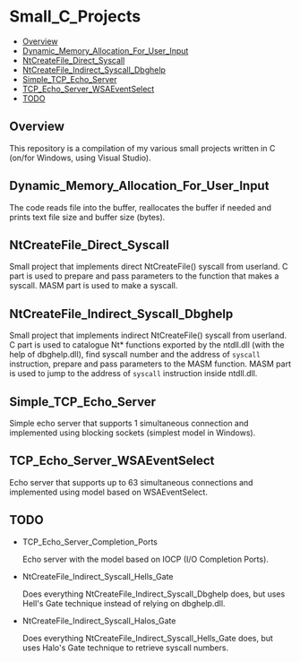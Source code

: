 # Small_C_Projects
- [Overview](#overview)
- [Dynamic_Memory_Allocation_For_User_Input](#dynamic_memory_allocation_for_user_input)
- [NtCreateFile_Direct_Syscall](#ntcreatefile_direct_syscall)
- [NtCreateFile_Indirect_Syscall_Dbghelp](#ntcreatefile_direct_syscall_dbghelp)
- [Simple_TCP_Echo_Server](#simple_tcp_echo_server)
- [TCP_Echo_Server_WSAEventSelect](#tcp_echo_server_wsaeventselect)
- [TODO](#todo)

## Overview

This repository is a compilation of my various small projects written in C (on/for Windows, using Visual Studio).

## Dynamic_Memory_Allocation_For_User_Input

The code reads file into the buffer, reallocates the buffer if needed and prints text file size and buffer size (bytes).

## NtCreateFile_Direct_Syscall

Small project that implements direct NtCreateFile() syscall from userland. C part is used to prepare and pass parameters to the function that makes a syscall.
MASM part is used to make a syscall.

## NtCreateFile_Indirect_Syscall_Dbghelp

Small project that implements indirect NtCreateFile() syscall from userland. C part is used to catalogue Nt* functions exported by the ntdll.dll (with the help of dbghelp.dll), find syscall number and the address of `syscall` instruction, prepare and pass parameters to the MASM function.
MASM part is used to jump to the address of `syscall` instruction inside ntdll.dll.

## Simple_TCP_Echo_Server

Simple echo server that supports 1 simultaneous connection and implemented using blocking sockets (simplest model in Windows).

## TCP_Echo_Server_WSAEventSelect

Echo server that supports up to 63 simultaneous connections and implemented using model based on WSAEventSelect.

## TODO
- TCP_Echo_Server_Completion_Ports
  
  Echo server with the model based on IOCP (I/O Completion Ports).
- NtCreateFile_Indirect_Syscall_Hells_Gate

  Does everything NtCreateFile_Indirect_Syscall_Dbghelp does, but uses Hell's Gate technique instead of relying on dbghelp.dll.
- NtCreateFile_Indirect_Syscall_Halos_Gate

  Does everything NtCreateFile_Indirect_Syscall_Hells_Gate does, but uses Halo's Gate technique to retrieve syscall numbers.
